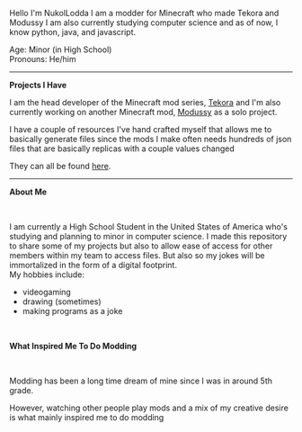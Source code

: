 Hello I'm NukolLodda
I am a modder for Minecraft who made Tekora and Modussy
I am also currently studying computer science and as of now,
I know python, java, and javascript.

Age: Minor (in High School) <br>
Pronouns: He/him <br>

---
**Projects I Have**

I am the head developer of the Minecraft mod series, <a href=https://github.com/NukolLodda/Tekora>Tekora</a> and
I'm also currently working on another Minecraft mod, <a href=https://github.com/NukolLodda/Modussy>Modussy</a> as a solo project.

I have a couple of resources I've hand crafted myself that allows me to basically generate files since the mods
I make often needs hundreds of json files that are basically replicas with a couple values changed

They can all be found <a href=https://github.com/NukolLodda/MinecraftModdingFacilitater>here</a>.

---
**About Me**

<br>

I am currently a High School Student in the United States of America who's studying and planning to
minor in computer science. I made this repository to share some of my projects but also to allow ease
of access for other members within my team to access files. But also so my jokes will be immortalized
in the form of a digital footprint.
<br>
My hobbies include:
- videogaming
- drawing (sometimes)
- making programs as a joke

<br>

**What Inspired Me To Do Modding**

<br>

Modding has been a long time dream of mine since I was in around 5th grade.

However, watching other people play mods and a mix of my creative desire is what mainly inspired me to do modding
